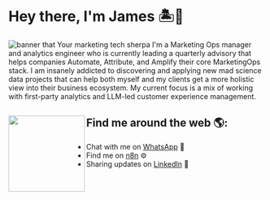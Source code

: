 # Hey there, I'm James 🏝️👋

<img src="" alt="banner that Your marketing tech sherpa">
I'm a Marketing Ops manager and analytics engineer who is currently leading a quarterly advisory that helps companies Automate, Attribute, and Amplify their core MarketingOps stack. I am insanely addicted to discovering and applying new mad science data projects that can help both myself and my clients get a more holistic view into their business ecosystem. My current focus is a mix of working with first-party analytics and LLM-led customer experience management. 


## Find me around the web 🌎: <a href="https://www.getoasis.io"><img align="left" width="150" height="150" src="https://logo.clearbit.com/getoasis.io"></a>
- Chat with me on <a href="https://api.whatsapp.com/message/O7GJ6ETGOKBMO1?autoload=1&app_absent=0">WhatsApp</a> 💬
- Find me on <a href="https://community.n8n.io/u/jdbohrman/"> n8n</a> ⚙️
- Sharing updates on <a href="https://www.linkedin.com/in/jdbohrman/">LinkedIn</a> 💼
